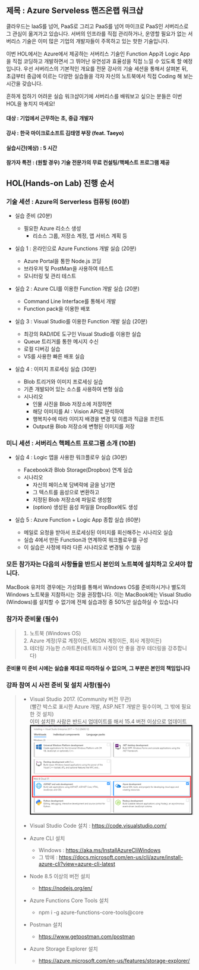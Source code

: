 ## 제목 : Azure Serveless 핸즈온랩 워크샵

클라우드는 IaaS를 넘어, PaaS로 그리고 PaaS를 넘어 마이크로 PaaS인 서버리스로 그 관심이 옮겨가고 있습니다. 서버의 인프라를 직접 관리하거나, 운영할 필요가 없는 서버리스 기술은 이미 많은 기업의 개발자들이 주목하고 있는 핫한 기술입니다. 

이번 HOL에서는 Azure에서 제공하는 서버리스 기술인 Function App과 Logic App을 직접 코딩하고 개발하면서 그 뛰어난 유연성과 효율성을 직접 느낄 수 있도록 할 예정입니다. 우선 서버리스의 기본적인 개요를 전문 강사의 기술 세션을 통해서 살펴본 뒤, 초급부터 중급에 이르는 다양한 실습들을 각자 자신의 노트북에서 직접 Coding 해 보는 시간을 갖습니다.

흔하게 접하기 어려운 실습 워크샵이기에 서버리스를 배워보고 싶으는 분들은 이번 HOL을 놓치지 마세요!

#### **대상** : 기업에서 근무하는 초, 중급 개발자

#### **강사** : 한국 마이크로소프트 김태영 부장 (feat. Taeyo)

#### 실습시간(예상) : 5 시간 

#### 참가자 특전 : (원할 경우) 기술 전문가의 무료 컨설팅/핵페스트 프로그램 제공 

## HOL(Hands-on Lab) 진행 순서

### 기술 세션 : Azure의 Serverless 컴퓨팅 (60분)

- 실습 준비 (20분)
    - 필요한 Azure 리소스 생성
        - 리소스 그룹, 저장소 계정, 앱 서비스 계획 등

- 실습 1 : 온라인으로 Azure Functions 개발 실습 (20분)
    - Azure Portal을 통한 Node.js 코딩
	- 브라우저 및 PostMan을 사용하여 테스트
	- 모니터링 및 관리 테스트

- 실습 2 : Azure CLI를 이용한 Function 개발 실습 (20분)
	- Command Line Interface를 통해서 개발
	- Function pack을 이용한 배포

- 실습 3 : Visual Studio를 이용한 Function 개발 실습 (20분)
	- 최강의 RAD/IDE 도구인 Visual Studio를 이용한 실습
	- Queue 트리거를 통한 메시지 수신
    - 로컬 디버깅 실습
    - VS를 사용한 빠른 배포 실습

- 실습 4 : 이미지 프로세싱 실습 (30분)
    - Blob 트리거와 이미지 프로세싱 실습 
    - 기존 개발되어 있는 소스를 사용하여 변형 실습
    - 시나리오
        - 인물 사진을 Blob 저장소에 저장하면
        - 해당 이미지를 AI : Vision API로 분석하여
        - 행복치수에 따라 이미지 배경을 변경 및 이름과 직급을 프린트
        - Output용 Blob 저장소에 변형된 이미지를 저장

### 미니 세션 : 서버리스 핵페스트 프로그램 소개 (10분)

- 실습 4 : Logic 앱을 사용한 워크플로우 실습 (30분)
	- Facebook과 Blob Storage(Dropbox) 연계 실습
    - 시나리오
        - 자신의 페이스북 담벼락에 글을 남기면
        - 그 텍스트를 음성으로 변환하고
        - 지정된 Blob 저장소에 파일로 생성함
        - (option) 생성된 음성 파일을 DropBox에도 생성

- 실습 5 : Azure Function + Logic App 종합 실습 (60분)
    - 메일로 요청을 받아서 프로세싱된 이미지를 회신해주는 시나리오 실습
    - 실습 4에서 만든 Function과 연계하여 워크플로우를 구성
    - 이 실습은 사정에 따라 다른 시나리오로 변경될 수 있음
    
### 모든 참가자는 다음의 사항들을 반드시 본인의 노트북에 설치하고 오셔야 합니다. 

MacBook 유저의 경우에는 가상화를 통해서 Windows OS를 준비하시거나 별도의 Windows 노트북을 지참하시는 것을 권장합니다. 이는 MacBook에는 Visual Studio (Windows)를 설치할 수 없기에 전체 실습과정 중 50%만 실습하실 수 있습니다

### 참가자 준비물 (필수)
> 1. 노트북 (Windows OS)
> 2. Azure 계정(무료 계정이든, MSDN 계정이든, 회사 계정이든)  
> 3. 테더링 가능한 스마트폰(네트워크 사정이 안 좋을 경우 테더링을 강추합니다)  


**준비물 미 준비 시에는 실습을 제대로 따라하실 수 없으며, 그 부분은 본인의 책임입니다**

### 강좌 참여 시 사전 준비 및 설치 사항(필수)
> - Visual Studio 2017. (Community 버전 무관)  
>   (빨간 박스로 표시한 Azure 개발, ASP.NET 개발은 필수이며, 그 밖에 필요한 것 설치)  
>   이미 설치한 사람은 반드시 업데이트를 해서 15.4 버전     이상으로 업데이트    
>   ![이미지](./images/install.png)
> 
> - Visual Studio Code 설치 : https://code.visualstudio.com/  
> - Azure CLI 설치
>   - Windows : https://aka.ms/InstallAzureCliWindows    
>   - 그 밖에 : https://docs.microsoft.com/en-us/cli/azure/install-azure-cli?view=azure-cli-latest  
> - Node 8.5 이상의 버전 설치 
>   - https://nodejs.org/en/
> - Azure Functions Core Tools 설치
>   - npm i -g azure-functions-core-tools@core
> - Postman 설치
>   - https://www.getpostman.com/postman     
> - Azure Storage Explorer 설치
>   - https://azure.microsoft.com/en-us/features/storage-explorer/
